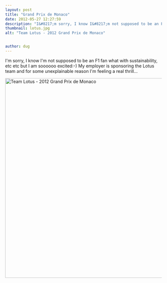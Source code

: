 ```yaml
---
layout: post
title: "Grand Prix de Monaco"
date: 2012-05-27 12:27:59
description: "I&#8217;m sorry, I know I&#8217;m not supposed to be an F1 fan what with sustainability, etc etc but I am soooooo excited -- -) My employer is sponsoring the Lotus team and for some unexplainable reason I&#8217;m feeling a real thrill&#8230;&#8230;"
thumbnail: lotus.jpg
alt: "Team Lotus - 2012 Grand Prix de Monaco"


author: dug
---
```


<p>I'm sorry, I know I'm not supposed to be an F1 fan what with sustainability, etc etc but I am soooooo excited:-) My employer is sponsoring the Lotus team and for some unexplainable reason I'm feeling a real thrill...</p>

<p><a href="http://donkeyontheedge.com/assets_c/2012/05/lotus-714.html" onclick="window.open('http://donkeyontheedge.com/assets_c/2012/05/lotus-714.html','popup','width=960,height=595,scrollbars=no,resizable=no,toolbar=no,directories=no,location=no,menubar=no,status=no,left=0,top=0'); return false"><img src="http://donkeyontheedge.com/assets_c/2012/05/lotus-thumb-580x359-714.jpg" width="640" foo="359" alt="Team Lotus - 2012 Grand Prix de Monaco"  style="" /></a></p>
